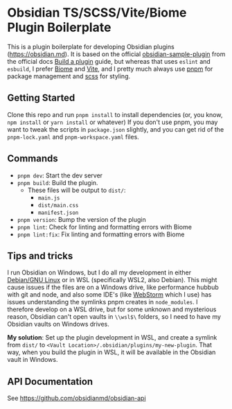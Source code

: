# Obsidian TS/SCSS/Vite/Biome Plugin Boilerplate

This is a plugin boilerplate for developing Obsidian plugins (https://obsidian.md). It is based on the official [obsidian-sample-plugin](https://github.com/obsidianmd/obsidian-sample-plugin) from the official docs [Build a plugin](https://docs.obsidian.md/Plugins/Getting+started/Build+a+plugin) guide, but whereas that uses `eslint` and `esbuild`, I prefer [Biome](https://biomejs.dev/) and [Vite](https://vite.dev/), and I pretty much always use [pnpm](https://pnpm.io/) for package management and [scss](https://sass-lang.com/) for styling.

## Getting Started
Clone this repo and run `pnpm install` to install dependencies (or, you know, `npm install` or `yarn install` or whatever)
If you don't use pnpm, you may want to tweak the scripts in `package.json` slightly, and you can get rid of the `pnpm-lock.yaml` and `pnpm-workspace.yaml` files.

## Commands
* `pnpm dev`: Start the dev server
* `pnpm build`: Build the plugin.
  * These files will be output to `dist/`:
    * `main.js`
    * `dist/main.css`
    * `manifest.json`
* `pnpm version`: Bump the version of the plugin
* `pnpm lint`: Check for linting and formatting errors with Biome
* `pnpm lint:fix`: Fix linting and formatting errors with Biome

## Tips and tricks
I run Obsidian on Windows, but I do all my development in either [Debian/GNU Linux](https://debian.org) or in WSL (specifically WSL2, also Debian). This might cause issues if the files are on a Windows drive, like performance hubbub with git and node, and also some IDE's (like [WebStorm](https://jetbrains.com/webstorm) which I use) has issues understanding the symlinks pnpm creates in `node_modules`. I therefore develop on a WSL drive, but for some unknown and mysterious reason, Obsidian can't open vaults in `\\wsl$\` folders, so I need to have my Obsidian vaults on Windows drives.

**My solution**: Set up the plugin development in WSL, and create a symlink from `dist/` to `<Vault Location>/.obsidian/plugins/my-new-plugin`. That way, when you build the plugin in WSL, it will be available in the Obsidian vault in Windows.

## API Documentation

See https://github.com/obsidianmd/obsidian-api
